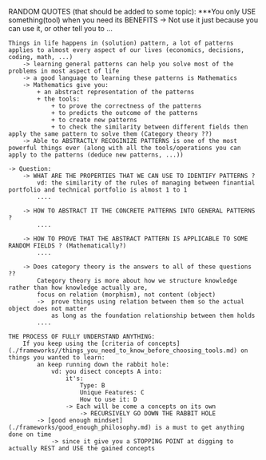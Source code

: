 RANDOM QUOTES (that should be added to some topic):
    ***You only USE something(tool) when you need its BENEFITS
        -> Not use it just because you can use it, or other tell you to ...

    Things in life happens in (solution) pattern, a lot of patterns applies to almost every aspect of our lives (economics, decisions, coding, math, ...)
        -> learning general patterns can help you solve most of the problems in most aspect of life
        -> a good language to learning these patterns is Mathematics
        -> Mathematics give you: 
            + an abstract representation of the patterns 
            + the tools:
                + to prove the correctness of the patterns 
                + to predicts the outcome of the patterns
                + to create new patterns 
                + to check the similarity between different fields then apply the same pattern to solve them (Category theory ??)
        -> Able to ABSTRACTLY RECOGINIZE PATTERNS is one of the most powerful things ever (along with all the tools/operations you can apply to the patterns (deduce new patterns, ...))

    -> Question: 
        -> WHAT ARE THE PROPERTIES THAT WE CAN USE TO IDENTIFY PATTERNS ? 
            vd: the similarity of the rules of managing between finantial portfolio and technical portfolio is almost 1 to 1 
            ....

        -> HOW TO ABSTRACT IT THE CONCRETE PATTERNS INTO GENERAL PATTERNS ? 
            ....

        -> HOW TO PROVE THAT THE ABSTRACT PATTERN IS APPLICABLE TO SOME RANDOM FIELDS ? (Mathematically?)
            ....

        -> Does category theory is the answers to all of these questions ?? 
            Category theory is more about how we structure knowledge rather than how knowledge actually are,
            focus on relation (morphism), not content (object)  
            ->  prove things using relation between them so the actual object does not matter 
                as long as the foundation relationship between them holds  
            ....

    THE PROCESS OF FULLY UNDERSTAND ANYTHING:
        If you keep using the [criteria of concepts](./frameworks//things_you_need_to_know_before_choosing_tools.md) on things you wanted to learn:
            an keep running down the rabbit hole: 
                vd: you disect concepts A into: 
                    it's:
                        Type: B
                        Unique Features: C
                        How to use it: D 
                    -> Each will be come a concepts on its own 
                        -> RECURSIVELY GO DOWN THE RABBIT HOLE 
            -> [good enough mindset](./frameworks/good_enough_philosophy.md) is a must to get anything done on time
                -> since it give you a STOPPING POINT at digging to actually REST and USE the gained concepts 

